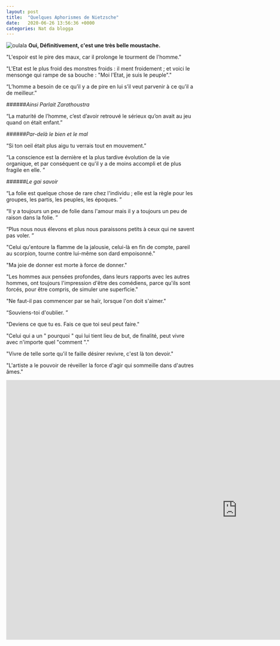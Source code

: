 ```yaml
---
layout: post
title:  "Quelques Aphorismes de Nietzsche"
date:   2020-06-26 13:56:36 +0000
categories: Nat da blogga
---
```


![oulala](https://la-philosophie.com/wp-content/uploads/2010/10/Nietzsche187a1.jpg "Belle Moustache cher Friedrich")
**Oui, Définitivement, c'est une très belle moustache.**

"L'espoir est le pire des maux, car il prolonge le tourment de l'homme."

"L'Etat est le plus froid des monstres froids : il ment froidement ; et voici le mensonge qui rampe de sa bouche : "Moi l'Etat, je suis le peuple"."

“L’homme a besoin de ce qu’il y a de pire en lui s’il veut parvenir à ce qu’il a de meilleur.”

######_Ainsi Parlait Zarathoustra_

“La maturité de l’homme, c’est d’avoir retrouvé le sérieux qu’on avait au jeu quand on était enfant.”

######_Par-delà le bien et le mal_


“Si ton oeil était plus aigu tu verrais tout en mouvement.”

“La conscience est la dernière et la plus tardive évolution de la vie organique, et par conséquent ce qu'il y a de moins accompli et de plus fragile en elle. ”

######_Le gai savoir_

“La folie est quelque chose de rare chez l'individu ; elle est la règle pour les groupes, les partis, les peuples, les époques. ”

“Il y a toujours un peu de folie dans l'amour mais il y a toujours un peu de raison dans la folie. ”

“Plus nous nous élevons et plus nous paraissons petits à ceux qui ne savent pas voler. ”

"Celui qu'entoure la flamme de la jalousie, celui-là en fin de compte, pareil au scorpion, tourne contre lui-même son dard empoisonné."

"Ma joie de donner est morte à force de donner."

"Les hommes aux pensées profondes, dans leurs rapports avec les autres hommes, ont toujours l'impression d'être des comédiens, parce qu'ils sont forcés, pour être compris, de simuler une superficie."

"Ne faut-il pas commencer par se haïr, lorsque l'on doit s'aimer."

“Souviens-toi d'oublier. ”

"Deviens ce que tu es. Fais ce que toi seul peut faire."

"Celui qui a un " pourquoi " qui lui tient lieu de but, de finalité, peut vivre avec n'importe quel "comment "."

"Vivre de telle sorte qu'il te faille désirer revivre, c'est là ton devoir."


"L'artiste a le pouvoir de réveiller la force d'agir qui sommeille dans d'autres âmes."

<iframe width="1234" height="694" src="https://www.youtube.com/embed/I_RgZKzF8bU" frameborder="0" allow="accelerometer; autoplay; encrypted-media; gyroscope; picture-in-picture" allowfullscreen></iframe>
